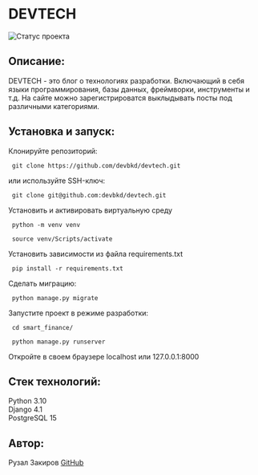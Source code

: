 # DEVTECH
![Статус проекта](https://img.shields.io/badge/Статус-В%20разработке-brightgreen.svg)
## Описание:
DEVTECH - это блог о технологиях разработки. Включающий в себя языки программирования, базы данных, фреймворки, инструменты и т.д. На сайте можно зарегистрироватся выклыдывать посты под различными категориями.
## Установка и запуск:
Клонируйте репозиторий:

     git clone https://github.com/devbkd/devtech.git

или используйте SSH-ключ:

     git clone git@github.com:devbkd/devtech.git

Установить и активировать виртуальную среду

     python -m venv venv

     source venv/Scripts/activate

Установить зависимости из файла requirements.txt

     pip install -r requirements.txt

Сделать миграцию:

     python manage.py migrate

Запустите проект в режиме разработки:

     cd smart_finance/  

     python manage.py runserver

Откройте в своем браузере localhost или 127.0.0.1:8000

## Стек технологий:
Python 3.10  
Django 4.1  
PostgreSQL 15  

## Автор:
Рузал Закиров [GitHub](https://github.com/devbkd/)
